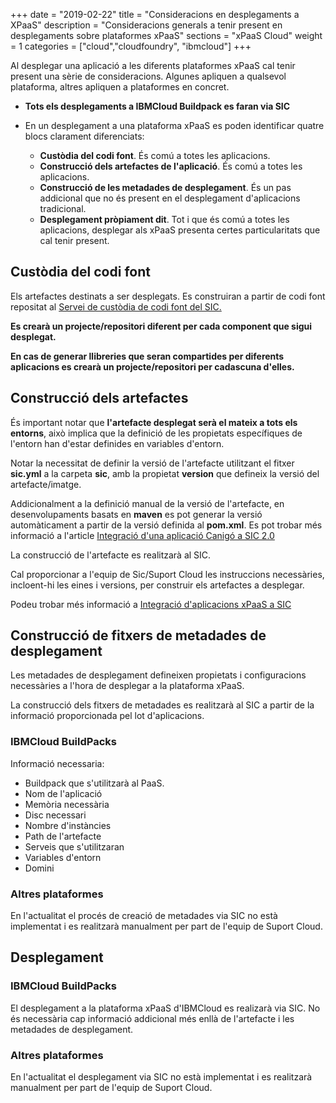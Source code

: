 +++
date        = "2019-02-22"
title       = "Consideracions en desplegaments a XPaaS"
description = "Consideracions generals a tenir present en desplegaments sobre plataformes xPaaS"
sections    = "xPaaS Cloud"
weight      = 1
categories  = ["cloud","cloudfoundry", "ibmcloud"]
+++

Al desplegar una aplicació a les diferents plataformes xPaaS cal tenir present una sèrie de consideracions.
Algunes apliquen a qualsevol plataforma, altres apliquen a plataformes en concret.

- **Tots els desplegaments a IBMCloud Buildpack es faran via SIC**
- En un desplegament a una plataforma xPaaS es poden identificar quatre blocs clarament diferenciats:

  - **Custòdia del codi font**. És comú a totes les aplicacions.
  - **Construcció dels artefactes de l'aplicació**. És comú a totes les aplicacions.
  - **Construcció de les metadades de desplegament**. És un pas addicional que no és present en el desplegament d'aplicacions tradicional.
  - **Desplegament pròpiament dit**. Tot i que és comú a totes les aplicacions, desplegar als xPaaS presenta certes particularitats que cal tenir present.

## Custòdia del codi font

Els artefactes destinats a ser desplegats. Es construiran a partir de codi font repositat al [Servei de custòdia de codi font del SIC.](https://canigo.ctti.gencat.cat/sic-serveis/scm/)

**Es crearà un projecte/repositori diferent per cada component que sigui desplegat.**

**En cas de generar llibreries que seran compartides per diferents aplicacions es crearà un projecte/repositori per cadascuna d'elles.**

## Construcció dels artefactes

És important notar que **l'artefacte desplegat serà el mateix a tots els entorns**, això implica que la definició de les propietats específiques de l'entorn han d'estar definides en variables d'entorn.

Notar la necessitat de definir la versió de l'artefacte utilitzant el fitxer **sic.yml** a la carpeta **sic**, amb la propietat **version** que defineix la versió del artefacte/imatge.

Addicionalment a la definició manual de la versió de l'artefacte, en desenvolupaments basats en **maven** es pot generar la versió automàticament a partir de la versió definida al **pom.xml**. Es pot trobar més informació a l'article [Integració d'una aplicació Canigó a SIC 2.0](https://canigo.ctti.gencat.cat/howtos/2017-12-howto-integracio_canigo_sic/)

La construcció de l'artefacte es realitzarà al SIC.

Cal proporcionar a l'equip de Sic/Suport Cloud les instruccions necessàries, incloent-hi les eines i versions, per construir els artefactes a desplegar.

Podeu trobar més informació a [Integració d'aplicacions xPaaS a SIC](https://canigo.ctti.gencat.cat/draft/cloud-xpaas/integracio-xpaas-sic/)

## Construcció de fitxers de metadades de desplegament

Les metadades de desplegament defineixen propietats i configuracions necessàries a l'hora de desplegar a la plataforma xPaaS.

La construcció dels fitxers de metadades es realitzarà al SIC a partir de la informació proporcionada pel lot d'aplicacions.

### IBMCloud BuildPacks

Informació necessaria:

- Buildpack que s'utilitzarà al PaaS.
- Nom de l'aplicació
- Memòria necessària
- Disc necessari
- Nombre d'instàncies
- Path de l'artefacte
- Serveis que s'utilitzaran
- Variables d'entorn
- Domini

### Altres plataformes

En l'actualitat el procés de creació de metadades via SIC no està implementat i es realitzarà manualment per part de l'equip de Suport Cloud.

## Desplegament

### IBMCloud BuildPacks

El desplegament a la plataforma xPaaS d'IBMCloud es realizarà via SIC.
No és necessària cap informació addicional més enllà de l'artefacte i les metadades de desplegament.

### Altres plataformes

En l'actualitat el desplegament via SIC no està implementat i es realitzarà manualment per part de l'equip de Suport Cloud.
